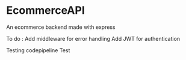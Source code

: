 # EcommerceAPI
An ecommerce backend made with express

To do : 
   Add middleware for error handling
   Add JWT for authentication

   Testing codepipeline
Test
